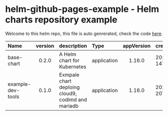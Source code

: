 # helm-github-pages-example - Helm charts repository example

Welcome to this helm repo, this file is auto genrerated, check the code [here](https://github.com/noygal/helm-github-pages-example).

|Name|version|description|Type|appVersion|created|
|:--|:-:|:--|:--|:--:|:--|
base-chart|0.2.0|A Helm chart for Kubernetes|application|1.16.0|2020-12-14T23:54:40.535612165Z
example-dev-tools|0.1.0|Exmpale chart deploing cloud9, codimd and mariadb|application|1.16.0|2020-06-20T01:10:19.825505+03:00
